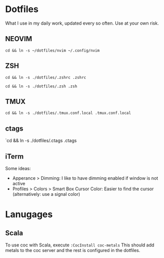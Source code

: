 # Dotfiles

What I use in my daily work, updated every so often. Use at your own risk.

## NEOVIM

`cd && ln -s ~/dotfiles/nvim ~/.config/nvim`

## ZSH

`cd && ln -s ./dotfiles/.zshrc .zshrc`

`cd && ln -s ./dotfiles/.zsh .zsh`

## TMUX

`cd && ln -s ./dotfiles/.tmux.conf.local .tmux.conf.local`

## ctags

`cd && ln -s ./dotfiles/.ctags .ctags

## iTerm

Some ideas:

- Apperance > Dimming: I like to have dimming enabled if window is not active
- Profiles > Colors > Smart Box Cursor Color: Easier to find the cursor (alternatively: use a signal color)

# Lanugages

## Scala

To use coc with Scala, execute `:CocInstall coc-metals`
This should add metals to the coc server and the rest is configured in the dotfiles.
